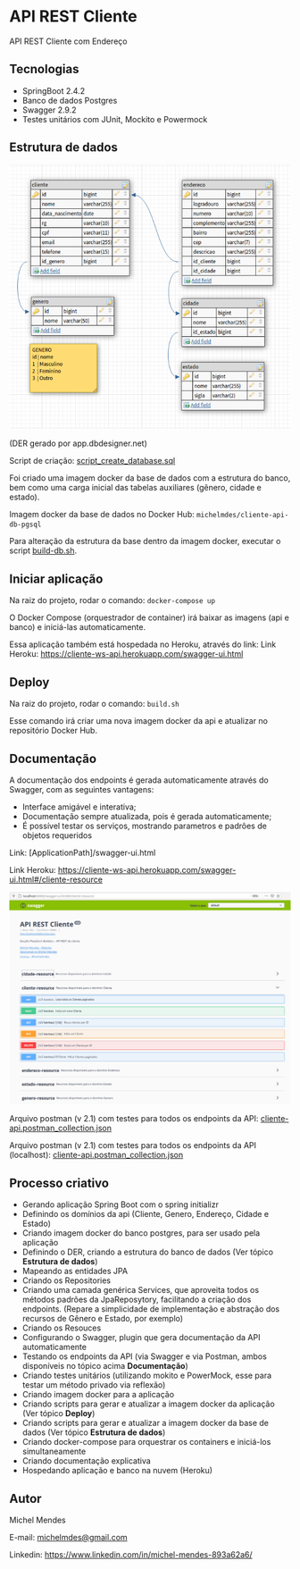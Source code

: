 # API REST Cliente

API REST Cliente com Endereço

## Tecnologias
 - SpringBoot 2.4.2
 - Banco de dados Postgres
 - Swagger 2.9.2
 - Testes unitários com JUnit, Mockito e Powermock
 
## Estrutura de dados
![](/src/main/resources/DER-cliente-api.png)

(DER gerado por app.dbdesigner.net) 

Script de criação: [script_create_database.sql](https://github.com/michelmdes/cliente-api/blob/master/src/main/resources/docker-postgres/script_create_database.sql)

Foi criado uma imagem docker da base de dados com a estrutura do banco, bem como uma carga inicial das tabelas auxiliares (gênero, cidade e estado).

Imagem docker da base de dados no Docker Hub: `michelmdes/cliente-api-db-pgsql`

Para alteração da estrutura da base dentro da imagem docker, executar o script [build-db.sh](https://github.com/michelmdes/cliente-api/blob/master/src/main/resources/docker-postgres/build-db.sh).

## Iniciar aplicação

Na raiz do projeto, rodar o comando: 
`docker-compose up`

O Docker Compose (orquestrador de container) irá baixar as imagens (api e banco) e iniciá-las automaticamente.

Essa aplicação também está hospedada no Heroku, através do link: Link Heroku: https://cliente-ws-api.herokuapp.com/swagger-ui.html

## Deploy

Na raiz do projeto, rodar o comando:
`build.sh`

Esse comando irá criar uma nova imagem docker da api e atualizar no repositório Docker Hub.

## Documentação
A documentação dos endpoints é gerada automaticamente através do Swagger, com as seguintes vantagens:
 - Interface amigável e interativa;
 - Documentação sempre atualizada, pois é gerada automaticamente;
 - É possível testar os serviços, mostrando parametros e padrões de objetos requeridos
 
Link: [ApplicationPath]/swagger-ui.html

Link Heroku: https://cliente-ws-api.herokuapp.com/swagger-ui.html#/cliente-resource

![](/src/main/resources/Documentacao_swagger.png)

Arquivo postman (v 2.1) com testes para todos os endpoints da API: [cliente-api.postman_collection.json](https://github.com/michelmdes/cliente-api/blob/master/src/main/resources/cliente-api.postman_collection_prod.json)

Arquivo postman (v 2.1) com testes para todos os endpoints da API (localhost): [cliente-api.postman_collection.json](https://github.com/michelmdes/cliente-api/blob/master/src/main/resources/cliente-api.postman_collection_localhost.json)

## Processo criativo
 - Gerando aplicação Spring Boot com o spring initializr
 - Definindo os domínios da api (Cliente, Genero, Endereço, Cidade e Estado)
 - Criando imagem docker do banco postgres, para ser usado pela aplicação
 - Definindo o DER, criando a estrutura do banco de dados (Ver tópico **Estrutura de dados**)
 - Mapeando as entidades JPA
 - Criando os Repositories
 - Criando uma camada genérica Services, que aproveita todos os métodos padrões da JpaReposytory, facilitando a criação dos endpoints. (Repare a simplicidade de implementação e abstração dos recursos de Gênero e Estado, por exemplo)
 - Criando os Resouces
 - Configurando o Swagger, plugin que gera documentação da API automaticamente
 - Testando os endpoints da API (via Swagger e via Postman, ambos disponíveis no tópico acima **Documentação**)
 - Criando testes unitários (utilizando mokito e PowerMock, esse para testar um método privado via reflexão)
 - Criando imagem docker para a aplicação
 - Criando scripts para gerar e atualizar a imagem docker da aplicação (Ver tópico **Deploy**)
 - Criando scripts para gerar e atualizar a imagem docker da base de dados (Ver tópico **Estrutura de dados**)
 - Criando docker-compose para orquestrar os containers e iniciá-los simultaneamente
 - Criando documentação explicativa
 - Hospedando aplicação e banco na nuvem (Heroku)

## Autor
Michel Mendes

E-mail: michelmdes@gmail.com

Linkedin: https://www.linkedin.com/in/michel-mendes-893a62a6/